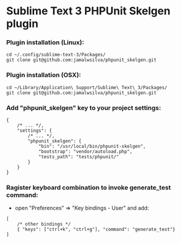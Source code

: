 # Sublime Text 3 PHPUnit Skelgen plugin

### Plugin installation (Linux):
```
cd ~/.config/sublime-text-3/Packages/
git clone git@github.com:jamalwsilva/phpunit_skelgen.git
```

### Plugin installation (OSX):
```
cd ~/Library/Application\ Support/Sublime\ Text\ 3/Packages/
git clone git@github.com:jamalwsilva/phpunit_skelgen.git
```

### Add "phpunit_skelgen" key to your project settings:
```
{
    /* ... */,
    "settings": {
        /* ... */,
        "phpunit_skelgen": {
            "bin": "/usr/local/bin/phpunit-skelgen",
            "bootstrap": "vendor/autoload.php",
            "tests_path": "tests/phpunit/"
        }
    }
}
```

### Ragister keyboard combination to invoke generate_test command:
- open "Preferences" => "Key bindings - User" and add:
```
[
    /* other bindings */
    { "keys": ["ctrl+k", "ctrl+g"], "command": "generate_test"}
]
```

